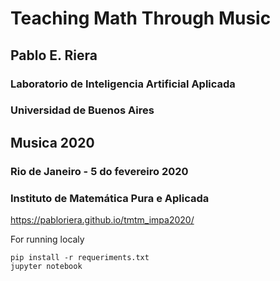 # Teaching Math Through Music

## Pablo E. Riera

### Laboratorio de Inteligencia Artificial Aplicada
### Universidad de Buenos Aires

## Musica 2020

### Rio de Janeiro - 5 do fevereiro 2020
### Instituto de Matemática Pura e Aplicada

https://pabloriera.github.io/tmtm_impa2020/

For running localy

```
pip install -r requeriments.txt
jupyter notebook
```


